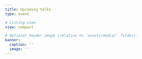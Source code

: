 ```yaml
---
title: Upcoming talks
type: event

# Listing view
view: compact

# Optional header image (relative to `assets/media/` folder).
banner:
  caption: ''
  image: ''
---
```

